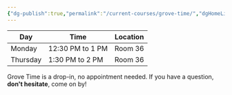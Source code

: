```yaml
---
{"dg-publish":true,"permalink":"/current-courses/grove-time/","dgHomeLink":false,"dgPassFrontmatter":false}
---
```


Day|Time|Location
-|-|-
Monday|12:30 PM to 1 PM|Room 36
Thursday|1:30 PM to 2 PM|Room 36

Grove Time is a drop-in, no appointment needed.
If you have a question, **don't hesitate**, come on by!